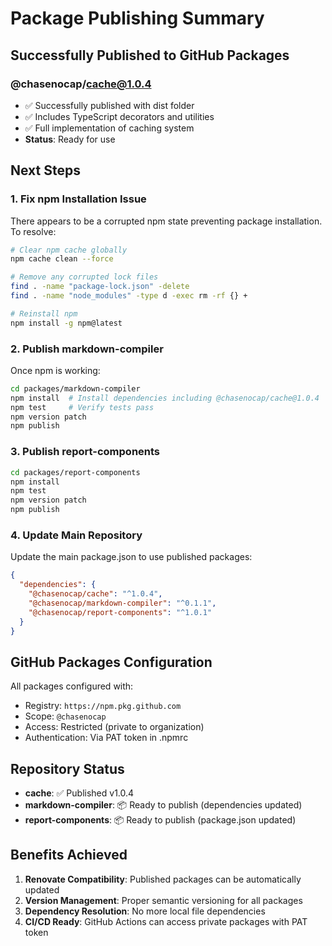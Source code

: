 # Package Publishing Summary

## Successfully Published to GitHub Packages

### @chasenocap/cache@1.0.4
- ✅ Successfully published with dist folder
- ✅ Includes TypeScript decorators and utilities
- ✅ Full implementation of caching system
- **Status**: Ready for use

## Next Steps

### 1. Fix npm Installation Issue
There appears to be a corrupted npm state preventing package installation. To resolve:

```bash
# Clear npm cache globally
npm cache clean --force

# Remove any corrupted lock files
find . -name "package-lock.json" -delete
find . -name "node_modules" -type d -exec rm -rf {} +

# Reinstall npm
npm install -g npm@latest
```

### 2. Publish markdown-compiler
Once npm is working:
```bash
cd packages/markdown-compiler
npm install  # Install dependencies including @chasenocap/cache@1.0.4
npm test     # Verify tests pass
npm version patch
npm publish
```

### 3. Publish report-components
```bash
cd packages/report-components
npm install
npm test
npm version patch
npm publish
```

### 4. Update Main Repository
Update the main package.json to use published packages:
```json
{
  "dependencies": {
    "@chasenocap/cache": "^1.0.4",
    "@chasenocap/markdown-compiler": "^0.1.1",
    "@chasenocap/report-components": "^1.0.1"
  }
}
```

## GitHub Packages Configuration

All packages configured with:
- Registry: `https://npm.pkg.github.com`
- Scope: `@chasenocap`
- Access: Restricted (private to organization)
- Authentication: Via PAT token in .npmrc

## Repository Status

- **cache**: ✅ Published v1.0.4
- **markdown-compiler**: 📦 Ready to publish (dependencies updated)
- **report-components**: 📦 Ready to publish (package.json updated)

## Benefits Achieved

1. **Renovate Compatibility**: Published packages can be automatically updated
2. **Version Management**: Proper semantic versioning for all packages
3. **Dependency Resolution**: No more local file dependencies
4. **CI/CD Ready**: GitHub Actions can access private packages with PAT token